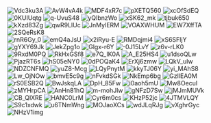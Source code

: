 ![Vdc3ku3A](https://github.com/user-attachments/assets/0dd067d5-4aa0-43ff-bcba-6ff926bd31d7)
![AvW4vA4k](https://github.com/user-attachments/assets/c20c217c-7739-4acc-b76d-e436461d9381)
![MDF4xR7c](https://github.com/user-attachments/assets/be2dd26f-fc2e-42cb-a2fe-9ccc2d0a7b70)
![pXETQ560](https://github.com/user-attachments/assets/20f415db-96e9-44a1-811f-b51498460289)   <!--# OS Services -->
![xcOfSdEQ](https://github.com/user-attachments/assets/1415430e-ea3b-415f-9a79-87565c09124e)
![0KUIUqtg](https://github.com/user-attachments/assets/63445fde-982d-4c7b-afc0-f45fc3ccab3f)  <!--# OS Types-->
![q-UvuS48](https://github.com/user-attachments/assets/799426bd-7f67-4ed0-becc-ac603cf72420)
![yQIbnzWo](https://github.com/user-attachments/assets/f0c27d7b-2409-4f47-bd2e-ec240f869a5b)
![xSK62_mk](https://github.com/user-attachments/assets/01ad34d0-a6a9-41d6-925e-b0d5fbc17b9a)  <!--# Process-->
![tjbuk650](https://github.com/user-attachments/assets/0cc571dd-8196-4efb-bb4a-fc1143f08272)   <!--# Process Control Block-->
![kXzd83Zg](https://github.com/user-attachments/assets/833140e4-4b90-42a2-b854-b83a3bab432b)
![qwR9LlUc](https://github.com/user-attachments/assets/9b5490d3-bd5a-45a6-9f02-07c29b10a96d)   <!--# Threds in OS-->
![JnMylERM](https://github.com/user-attachments/assets/9f21c297-bcdc-41c8-9bb7-7c93f55b5c20)
![VOAXWHUM](https://github.com/user-attachments/assets/4006e247-12c2-4dc7-8499-e6d65be6183a)   <!--# scheduler-->
![EW7XffTA](https://github.com/user-attachments/assets/e214b8ed-b61c-4a1f-8d41-eac6fdea4cb6)   <!--# Process secheduler-->
![2SQeRsK8](https://github.com/user-attachments/assets/51893c56-36b8-4a51-9af9-97c13678417a)    
![rnR6Gy_0](https://github.com/user-attachments/assets/87244854-59fb-453d-b629-13a26f025335)    <!--# Inter Process Communication -->
![emQ4aJsU](https://github.com/user-attachments/assets/5a7097e6-e115-4fc7-9d70-77c5b1cbd1d9)
![x2iRyu-E](https://github.com/user-attachments/assets/4d1e5d2a-1db4-4397-a948-b447d766db1c)
![RMDqjmi4](https://github.com/user-attachments/assets/34d049cd-efdd-4b38-8dbc-4df57f9bc18e)
![xS6SFljY](https://github.com/user-attachments/assets/ef677c79-032f-4fea-b355-2b8f04ed5c44)
![gYXY69Jk](https://github.com/user-attachments/assets/895d0676-0e8c-4a28-8ba9-7d211f5bf738)
![JekZpg1o](https://github.com/user-attachments/assets/2c387749-9dad-49d3-ad5d-801d12e98683)
![Glgx-r6Y](https://github.com/user-attachments/assets/67cdcbc4-0dbe-43a6-8bad-42a20832178b)
![-0J15LvY](https://github.com/user-attachments/assets/07f11ab5-81bc-4130-8b17-4eaabf90949a)
![z6v-rLK0](https://github.com/user-attachments/assets/e2e7451c-abcd-4d4e-a25d-e35bc84816e3)
![9RxdM0PQ](https://github.com/user-attachments/assets/7a41eb34-bbc9-423f-81da-c8c920e84c53)
![RkHxGSf8](https://github.com/user-attachments/assets/0fdbb4d4-8af1-4a35-8838-9c50e3ff64d8)
![e7Q_IK0A](https://github.com/user-attachments/assets/79839831-0daf-4f5f-9e11-323198dc2a5d)
![A_E25HS4](https://github.com/user-attachments/assets/802edcce-1c0a-41d3-b39c-cfb6310d145e)
![u1dsoQLw](https://github.com/user-attachments/assets/30635e13-2630-413b-9c26-e92cecdd5222)
![PjazRT6s](https://github.com/user-attachments/assets/8d7d0cbd-f2ee-4e80-a81b-f0465a8ae261)  <!--# Deadlock-->
![hS05eNY0](https://github.com/user-attachments/assets/a2615083-5bf6-4d2d-843e-fb91c6395261)
![0dPOQaK4](https://github.com/user-attachments/assets/579ab94e-0627-49b5-8481-54ab3181e58c)
![ErXj6zmw](https://github.com/user-attachments/assets/dcbf793e-6a65-4948-800c-311aa46a7998)
![LQkV_ulw](https://github.com/user-attachments/assets/75bd6fb2-30dc-48da-a162-3bdea409cc7d)
![NDZCNFMQ](https://github.com/user-attachments/assets/bd777223-cd44-42d5-9fdc-2fba56f8665a)
![yuZ8-Mcg](https://github.com/user-attachments/assets/6ebeae14-b286-452b-a2c4-94da4f18c410)
![LQyPnytM](https://github.com/user-attachments/assets/60ab37b7-4f67-489f-b345-d5fb0c2662e4)
![kkyTJ06Y](https://github.com/user-attachments/assets/4c99fec4-1562-4956-b415-a8d323bb77a9)
![yi_MAhS8](https://github.com/user-attachments/assets/f6affc47-6fe6-4275-a28d-823b6c17d7c5)
![Lw_OjNOw](https://github.com/user-attachments/assets/bdac1a69-a661-414b-a1df-64e205c0baef)
![bmvE5c9g](https://github.com/user-attachments/assets/e4f02c09-1c95-4ce9-9d3e-f8b2d5b0cc69)
![nFvkdSGk](https://github.com/user-attachments/assets/5cdf1cfe-b05a-4598-b11f-cde048ab396c)
![NkEmp6bg](https://github.com/user-attachments/assets/80aba5a9-3cb1-4ee9-96b0-c08b1c9db6ef)
![GzlIEA0M](https://github.com/user-attachments/assets/ae5ffa72-5acd-4e01-a55c-470d58c360a7)
![rS0ESB2Q](https://github.com/user-attachments/assets/26d44ef7-5829-47d8-a7f3-2ecbf23e70a4)
![BwJskqLA](https://github.com/user-attachments/assets/6c8338f5-db89-4907-9a05-40c6a3beb4da)
![DpH_85Fw](https://github.com/user-attachments/assets/ba6dec4e-918f-4eef-9f71-f1f1c95963d7)
![i0aoh5mU](https://github.com/user-attachments/assets/b5d0d473-cd8e-4a79-97d5-27c7634b717e)    <!--# File Management-->
![Mw8OecuI](https://github.com/user-attachments/assets/7e43e59f-022a-4f56-9fcb-ecc0f5630f46)
![zMYHrpCA](https://github.com/user-attachments/assets/6d9f93d6-637d-40a9-84aa-35ed94417ae9)
![AnHn81hQ](https://github.com/user-attachments/assets/4ff2b01a-8f01-4e8d-896c-8d489b4101e1)
![m-mohJlw](https://github.com/user-attachments/assets/f9f27fbf-8bee-47a8-b8d0-6d8c88468f95)
![gNFzD7Sw](https://github.com/user-attachments/assets/29d98f54-d6b1-45ff-b26f-fc1e5e7afe20)
![jMJmMUVk](https://github.com/user-attachments/assets/bdd8cae8-f320-467b-a18c-986556b091e2)
![CB_QlXRE](https://github.com/user-attachments/assets/3176ff66-9756-4701-9369-f6f6afc6fbe1)
![HANC0LrM](https://github.com/user-attachments/assets/9f453bcd-9b08-41df-9953-5462aa619db3)
![Cyr6m0cs](https://github.com/user-attachments/assets/21a9a383-756d-470c-90da-cf58ddb6ac77)
![KHzP52jc](https://github.com/user-attachments/assets/4fe409fe-5db2-4322-94d5-0740798d5b75)
![4JTMVLQY](https://github.com/user-attachments/assets/a9ad1a4a-f2db-4275-bfa7-60a0b6205842)
![S9c1xdwk](https://github.com/user-attachments/assets/26f0a1c6-2af7-49b3-bde4-8a7b9ad473e9)
![u6TNmWng](https://github.com/user-attachments/assets/9d806329-2bd7-4499-a782-d12ace0cb218)
![MOJaoXCs](https://github.com/user-attachments/assets/337ef453-16b8-4119-b4db-9627486c71bb)
![wdJLqRJg](https://github.com/user-attachments/assets/9e51acd8-6987-400a-a06c-ad7a89030117)
![vXghrGyc](https://github.com/user-attachments/assets/06ddd7fd-beef-4a77-9092-5595017930ef)
![NHzV1img](https://github.com/user-attachments/assets/79159b16-ff5a-41af-aee8-e4de41f8c1ce)


















